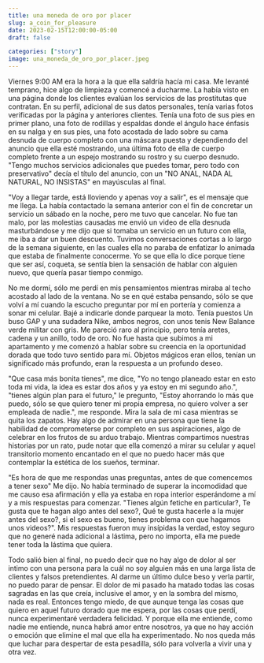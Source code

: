 ```yaml
---
title: una moneda de oro por placer
slug: a_coin_for_pleasure
date: 2023-02-15T12:00:00-05:00
draft: false

categories: ["story"]
image: una_moneda_de_oro_por_placer.jpeg
---
```


Viernes 9:00 AM era la hora a la que ella saldría hacía mi casa. Me levanté
temprano, hice algo de limpieza y comencé a ducharme. La había visto en una
página donde los clientes evalúan los servicios de las prostitutas que
contratan. En su perfil, adicional de sus datos personales, tenía varias fotos
verificadas por la página y anteriores clientes. Tenía una foto de sus pies en
primer plano, una foto de rodillas y espaldas donde el ángulo hace énfasis en
su nalga y en sus pies, una foto acostada de lado sobre su cama desnuda de
cuerpo completo con una máscara puesta y dependiendo del anuncio que ella
esté mostrando, una última foto de ella de cuerpo completo frente a un espejo
mostrando su rostro y su cuerpo desnudo. "Tengo muchos servicios adicionales
que puedes tomar, pero todo con preservativo" decía el título del anuncio, con
un "NO ANAL, NADA AL NATURAL, NO INSISTAS" en mayúsculas al final.

"Voy a llegar tarde, está lloviendo y apenas voy a salir", es el mensaje que
me llega. La había contactado la semana anterior con el fin de concretar un
servicio un sábado en la noche, pero me tuvo que cancelar. No fue tan malo, por
las molestias causadas me envió un video de ella desnuda masturbándose y me
dijo que si tomaba un servicio en un futuro con ella, me iba a dar un buen
descuento. Tuvimos conversaciones cortas a lo largo de la semana siguiente, en
las cuales ella no paraba de enfatizar lo animada que estaba de finalmente
conocerme. Yo se que ella lo dice porque tiene que ser así, coqueta, se sentía
bien la sensación de hablar con alguien nuevo, que quería pasar tiempo conmigo.

No me dormí, sólo me perdí en mis pensamientos mientras miraba al techo
acostado al lado de la ventana. No se en qué estaba pensando, sólo se que volví
a mí cuando la escucho preguntar por mí en portería y comienza a sonar mi
celular. Bajé a indicarle donde parquear la moto. Tenía puestos Un buso GAP y
una sudadera Nike, ambos negros, con unos tenis New Balance verde militar con
gris. Me pareció raro al principio, pero tenía aretes, cadena y un anillo, todo
de oro. No fue hasta que subimos a mi apartamento y me comenzó a hablar sobre
su creencia en la oportunidad dorada que todo tuvo sentido para mí. Objetos
mágicos eran ellos, tenían un significado más profundo, eran la respuesta a un
profundo deseo.

"Que casa más bonita tienes", me dice, "Yo no tengo planeado estar en esto toda
mi vida, la idea es estar dos años y ya estoy en mi segundo año.", "tienes
algún plan para el futuro," le pregunto, "Estoy ahorrando lo más que puedo,
sólo se que quiero tener mi propia empresa, no quiero volver a ser empleada de
nadie.", me responde. Mira la sala de mi casa mientras se quita los zapatos.
Hay algo de admirar en una persona que tiene la habilidad de comprometerse por
completo en sus aspiraciones, algo de celebrar en los frutos de su arduo
trabajo. Mientras compartimos nuestras historias por un rato, pude notar que
ella comenzó a mirar su celular y aquel transitorio momento encantado en el que
no puedo hacer más que contemplar la estética de los sueños, terminar.

"Es hora de que me respondas unas preguntas, antes de que comencemos a tener
sexo" Me dijo. No había terminado de superar la incomodidad que me causo esa
afirmación y ella ya estaba en ropa interior esperándome a mí y a mis
respuestas para comenzar. "Tienes algún fetiche en particular?, Te gusta que te
hagan algo antes del sexo?, Qué te gusta hacerle a la mujer antes del sexo?, si
el sexo es bueno, tienes problema con que hagamos unos videos?". Mis respuestas
fueron muy insípidas la verdad, estoy seguro que no generé nada adicional a
lástima, pero no importa, ella me puede tener toda la lástima que quiera.

Todo salió bien al final, no puedo decir que no hay algo de dolor al ser intimo
con una persona para la cuál no soy alguien más en una larga lista de clientes
y falsos pretendientes. Al darme un último dulce beso y verla partir, no puedo
parar de pensar. El dolor de mi pasado ha matado todas las cosas sagradas en
las que creía, inclusive el amor, y en la sombra del mismo, nada es real.
Entonces tengo miedo, de que aunque tenga las cosas que quiero en aquel futuro
dorado que me espera, por las cosas que perdí, nunca experimentaré verdadera
felicidad. Y porque ella me entiende, como nadie me entiende, nunca habrá amor
entre nosotros, ya que no hay acción o emoción que elimine el mal que ella ha
experimentado. No nos queda más que luchar para despertar de esta pesadilla,
sólo para volverla a vivir una y otra vez.
